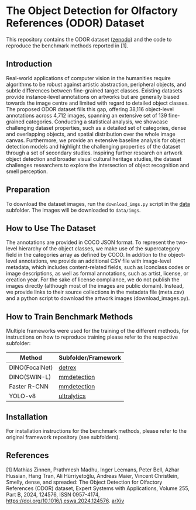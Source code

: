 # The Object Detection for Olfactory References (ODOR) Dataset

This repository contains the ODOR dataset ([zenodo](https://zenodo.org/record/7732038)) and the code to reproduce the benchmark methods  reported in [1].

## Introduction
Real-world applications of computer vision in the humanities require algorithms to be robust against artistic abstraction, peripheral objects, and subtle differences between fine-grained target classes. Existing datasets provide instance-level
annotations on artworks but are generally biased towards the image centre and limited with regard to detailed object classes. The proposed ODOR dataset fills this gap, offering 38,116 object-level annotations across 4,712 images, spanning an extensive set of 139 fine-grained categories. Conducting a statistical analysis, we showcase challenging dataset properties, such as a detailed set of categories, dense and overlapping objects, and spatial distribution over the whole image canvas. Furthermore, we provide an extensive baseline analysis for object detection models and highlight the challenging properties of the dataset through a set of secondary studies. Inspiring further research on artwork object detection and broader visual cultural heritage studies, the dataset challenges researchers to explore the intersection of object recognition and smell perception.

## Preparation
To download the dataset images, run the `download_imgs.py` script in the [data](data) subfolder. The images will be downloaded to `data/imgs`.

## How to Use The Dataset
The annotations are provided in COCO JSON format. To represent the two-level hierarchy of the object classes, we make use of the supercategory field in the categories array as defined by COCO. In addition to the object-level annotations, we provide an additional CSV file with image-level metadata, which includes content-related fields, such as Iconclass codes or image descriptions, as well as formal annotations, such as artist, license, or creation year. For the sake of license compliance, we do not publish the images directly (although most of the images are public domain). Instead, we provide links to their source  collections in the metadata file (meta.csv) and a python script to download the artwork images (download_images.py).

## How to Train Benchmark Methods
Multiple frameworks were used for the training of the different methods, for instructions on how to reproduce training please refer to the respective subfolder:

| Method | Subfolder/Framework |
| --- | --- |
| DINO(FocalNet) | [detrex](detrex) |
| DINO(SWIN-L) | [mmdetection](mmdetection) |
| Faster R-CNN | [mmdetection](mmdetection) |
| YOLO-v8 | [ultralytics](ultralytics) |

## Installation
For installation instructions for the benchmark methods, please refer to the original framework repository (see subfolders).

## References 
[1] Mathias Zinnen, Prathmesh Madhu, Inger Leemans, Peter Bell, Azhar Hussian, Hang Tran, Ali Hürriyetoğlu, Andreas Maier, Vincent Christlein, Smelly, dense, and spreaded: The Object Detection for Olfactory References (ODOR) dataset, Expert Systems with Applications, Volume 255, Part B, 2024, 124576, ISSN 0957-4174, https://doi.org/10.1016/j.eswa.2024.124576. 
[arXiv](https://arxiv.org/abs/2507.08384)
